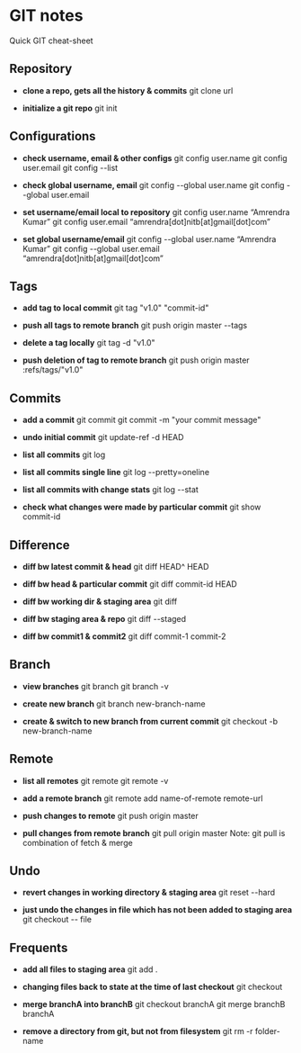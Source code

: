 # GIT notes

Quick GIT cheat-sheet



## Repository

* **clone a repo, gets all the history & commits**
git clone url

* **initialize a git repo**
git init

## Configurations
* **check username, email & other configs**
git config user.name
git config user.email
git config --list

* **check global username, email**
git config --global user.name
git config --global user.email


* **set username/email local to repository**
git config user.name “Amrendra Kumar”
git config user.email “amrendra[dot]nitb[at]gmail[dot]com”

* **set global username/email**
git config --global user.name “Amrendra Kumar”
git config --global user.email “amrendra[dot]nitb[at]gmail[dot]com”


## Tags

* **add tag to local commit**
git tag "v1.0" "commit-id"

* **push all tags to remote branch**
git push origin master --tags

* **delete a tag locally**
git tag -d "v1.0"

* **push deletion of tag to remote branch**
git push origin master :refs/tags/"v1.0"

## Commits

* **add a commit**
git commit
git commit -m "your commit message"

* **undo initial commit**
git update-ref -d HEAD

* **list all commits**
git log

* **list all commits single line**
git log --pretty=oneline

* **list all commits with change stats**
git log --stat

* **check what changes were made by particular commit**
git show commit-id


## Difference

* **diff bw latest commit & head**
git diff HEAD^ HEAD

* **diff bw head & particular commit**
git diff commit-id HEAD

* **diff bw working dir & staging area**
git diff

* **diff bw staging area & repo**
git diff --staged

* **diff bw commit1 & commit2**
git diff commit-1 commit-2

## Branch

* **view branches**
git branch
git branch -v

* **create new branch**
git branch new-branch-name

* **create & switch to new branch from current commit**
git checkout -b new-branch-name

## Remote

* **list all remotes**
git remote
git remote -v

* **add a remote branch**
git remote add name-of-remote remote-url


* **push changes to remote**
git push origin master

* **pull changes from remote branch**
git pull origin master
Note: git pull is combination of fetch & merge



## Undo

* **revert changes in working directory & staging area**
git reset --hard

* **just undo the changes in file which has not been added to staging area**
git checkout -- file


## Frequents

* **add all files to staging area**
git add .

* **changing files back to state at the time of last checkout**
git checkout

* **merge branchA into branchB**
git checkout branchA
git merge branchB branchA

* **remove a directory from git, but not from filesystem**
git rm -r folder-name